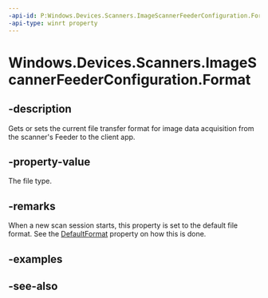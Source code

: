 ----api-id: P:Windows.Devices.Scanners.ImageScannerFeederConfiguration.Format
-api-type: winrt property
---<!-- Property syntaxpublic Windows.Devices.Scanners.ImageScannerFormat Format { get;  set; }--># Windows.Devices.Scanners.ImageScannerFeederConfiguration.Format## -descriptionGets or sets the current file transfer format for image data acquisition from the scanner's Feeder to the client app.## -property-valueThe file type.## -remarksWhen a new scan session starts, this property is set to the default file format. See the [DefaultFormat](imagescannerfeederconfiguration_defaultformat.md) property on how this is done.## -examples## -see-also
